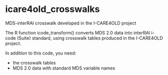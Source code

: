 # icare4old_crosswalks
MDS-interRAI crosswalk developed in the I-CARE4OLD project

The R function icode_transform() converts MDS 2.0 data into interRAI i-code (Suite) standard,
using crosswalk tables produced in the I-CARE4OLD project.

In addition to this code, you need:
 - the crosswalk tables
 - MDS 2.0 data with standard MDS variable names

